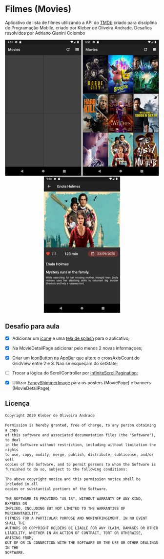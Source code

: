 # Filmes (Movies)

Aplicativo de lista de filmes utilizando a API do [TMDb](https://www.themoviedb.org/?language=pt-BR) criado para disciplina de Programação Mobile, criado por Kleber de Oliveira Andrade. Desafios resolvidos por Adriano Gianini Colombo

<p align="center">
    <img src="https://github.com/AGColombo/movies-flutter/blob/main/Screenshot_1605822670.png" width="250"/>
    <img src="https://github.com/AGColombo/movies-flutter/blob/main/Screenshot_1605822621.png" width="250"/>
    <img src="https://github.com/AGColombo/movies-flutter/blob/main/Screenshot_1605822636.png" width="250"/>
</p>

## Desafio para aula

*   [X] Adicionar um [ícone](https://pub.dev/packages/flutter_launcher_icons) e uma [tela de splash](https://pub.dev/packages/custom_splash) para o aplicativo;
*   [X] Na MovieDetailPage adicionar pelo menos 2 novas informaçoes;
*   [X] Criar um [IconButton na AppBar](https://medium.com/flutterpub/playing-with-appbar-in-flutter-3a8abd9b982a) que altere o crossAxisCount do GridView entre 2 e 3. Nao se esqueçam do setState;
*   [ ] Trocar a lógica do ScrollController por [InfiniteScrollPagination](https://pub.dev/packages/infinite_scroll_pagination);
*   [X] Utilizar [FancyShimmerImage](https://pub.dev/packages/fancy_shimmer_image) para os posters (MoviePage) e banners (MovieDetailPage);


## Licença

    Copyright 2020 Kleber de Oliveira Andrade
    
    Permission is hereby granted, free of charge, to any person obtaining a copy
    of this software and associated documentation files (the "Software"), to deal
    in the Software without restriction, including without limitation the rights
    to use, copy, modify, merge, publish, distribute, sublicense, and/or sell
    copies of the Software, and to permit persons to whom the Software is
    furnished to do so, subject to the following conditions:
    
    The above copyright notice and this permission notice shall be included in all
    copies or substantial portions of the Software.
    
    THE SOFTWARE IS PROVIDED "AS IS", WITHOUT WARRANTY OF ANY KIND, EXPRESS OR
    IMPLIED, INCLUDING BUT NOT LIMITED TO THE WARRANTIES OF MERCHANTABILITY,
    FITNESS FOR A PARTICULAR PURPOSE AND NONINFRINGEMENT. IN NO EVENT SHALL THE
    AUTHORS OR COPYRIGHT HOLDERS BE LIABLE FOR ANY CLAIM, DAMAGES OR OTHER
    LIABILITY, WHETHER IN AN ACTION OF CONTRACT, TORT OR OTHERWISE, ARISING FROM,
    OUT OF OR IN CONNECTION WITH THE SOFTWARE OR THE USE OR OTHER DEALINGS IN THE
    SOFTWARE.
